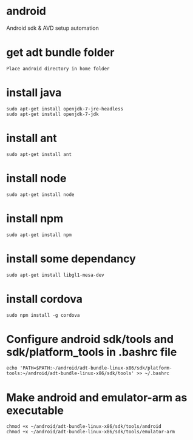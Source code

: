 # android
Android sdk &amp; AVD setup automation

# get adt bundle folder
	Place android directory in home folder
# install java
	sudo apt-get install openjdk-7-jre-headless
	sudo apt-get install openjdk-7-jdk

# install ant
	sudo apt-get install ant

# install node
	sudo apt-get install node

# install npm
	sudo apt-get install npm

# install some dependancy
	sudo apt-get install libgl1-mesa-dev

# install cordova
	sudo npm install -g cordova

# Configure android sdk/tools and sdk/platform_tools in .bashrc file
	echo 'PATH=$PATH:~/android/adt-bundle-linux-x86/sdk/platform-tools:~/android/adt-bundle-linux-x86/sdk/tools' >> ~/.bashrc

# Make android and emulator-arm as executable
	chmod +x ~/android/adt-bundle-linux-x86/sdk/tools/android
	chmod +x ~/android/adt-bundle-linux-x86/sdk/tools/emulator-arm

